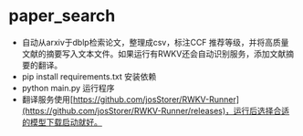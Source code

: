 # paper_search
- 自动从arxiv于dblp检索论文，整理成csv，标注CCF 推荐等级，并将高质量文献的摘要写入文本文件。如果运行有RWKV还会自动识别服务，添加文献摘要的翻译。
- pip install requirements.txt 安装依赖
- python main.py 运行程序
- 翻译服务使用[https://github.com/josStorer/RWKV-Runner](https://github.com/josStorer/RWKV-Runner/releases)，运行后选择合适的模型下载启动就好。
